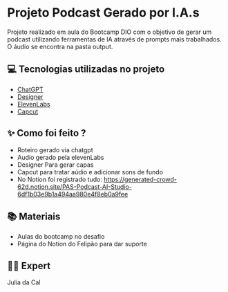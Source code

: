 
# Projeto Podcast Gerado por I.A.s

Projeto realizado em aula do Bootcamp DIO com o objetivo de gerar um podcast utilizando ferramentas de IA através de prompts mais trabalhados.
O áudio se encontra na pasta output.

## 💻 Tecnologias utilizadas no projeto

- [ChatGPT](https://chat.openai.com/) 
- [Designer](https://designer.microsoft.com/image-creator)
- [ElevenLabs](https://beta.elevenlabs.io/)
- [Capcut](https://www.capcut.com/pt-br/)

## ✨ Como foi feito ?

- Roteiro gerado via chatgpt
- Audio gerado pela elevenLabs
- Designer Para gerar capas
- Capcut para tratar aúdio e adicionar sons de fundo
- No Notion foi registrado tudo: https://generated-crowd-62d.notion.site/PAS-Podcast-AI-Studio-6df1b03e9b1a494aa980e4f8eb0a9fee

## 📚 Materiais

- Aulas do bootcamp no desafio
- Página do Notion do Felipão para dar suporte


## 👨‍💻 Expert

Julia da Cal
